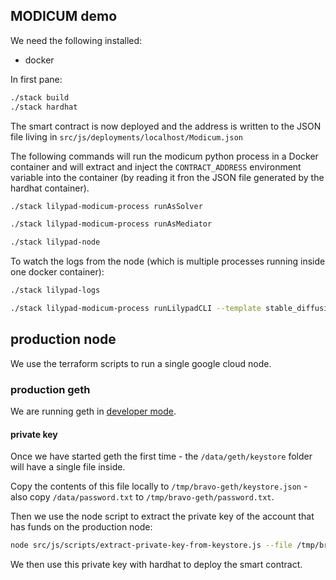 ## MODICUM demo

We need the following installed:

 * docker

In first pane:

```bash
./stack build
./stack hardhat
```

The smart contract is now deployed and the address is written to the JSON file living in `src/js/deployments/localhost/Modicum.json`

The following commands will run the modicum python process in a Docker container and will extract and inject the `CONTRACT_ADDRESS` environment variable into the container (by reading it fron the JSON file generated by the hardhat container).

```bash
./stack lilypad-modicum-process runAsSolver
```

```bash
./stack lilypad-modicum-process runAsMediator
```

```bash
./stack lilypad-node
```

To watch the logs from the node (which is multiple processes running inside one docker container):
```bash
./stack lilypad-logs
```

```bash
./stack lilypad-modicum-process runLilypadCLI --template stable_diffusion --params "hello"
```

## production node

We use the terraform scripts to run a single google cloud node.

### production geth

We are running geth in [developer mode](https://geth.ethereum.org/docs/developers/dapp-developer/dev-mode).

#### private key

Once we have started geth the first time - the `/data/geth/keystore` folder will have a single file inside.

Copy the contents of this file locally to `/tmp/bravo-geth/keystore.json` - also copy `/data/password.txt` to `/tmp/bravo-geth/password.txt`.

Then we use the node script to extract the private key of the account that has funds on the production node:

```bash
node src/js/scripts/extract-private-key-from-keystore.js --file /tmp/bravo-geth/keystore.json --password $(cat /tmp/bravo-geth/password.txt)
```

We then use this private key with hardhat to deploy the smart contract.